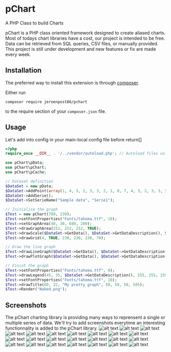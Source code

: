 # pChart
A PHP Class to build Charts

pChart is a PHP class oriented framework designed to create aliased charts. Most of todays chart libraries have a cost, our project is intended to be free. Data can be retrieved from SQL queries, CSV files, or manually provided. This project is still under development and new features or fix are made every week. 


Installation
------------

The preferred way to install this extension is through [composer](http://getcomposer.org/download/).

Either run

```
composer require jeroenpost86/pchart
```

to the require section of your `composer.json` file.


Usage
-----

Let's add into config in your main-local config file before return[]
````php
<?php
require_once __DIR__ . '/../vendor/autoload.php'; // Autoload files using Composer autoload

use pChart\pData;
use pChart\pChart;
use pChart\pCache;

// Dataset definition
$DataSet = new pData;
$DataSet->AddPoint(array(1, 4, 3, 2, 3, 3, 2, 1, 0, 7, 4, 3, 2, 3, 3, 5, 1, 0, 7));
$DataSet->AddSerie();
$DataSet->SetSerieName("Sample data", "Serie1");

// Initialise the graph
$Test = new pChart(700, 230);
$Test->setFontProperties("Fonts/tahoma.ttf", 10);
$Test->setGraphArea(40, 30, 680, 200);
$Test->drawGraphArea(252, 252, 252, TRUE);
$Test->drawScale($DataSet->GetData(), $DataSet->GetDataDescription(), SCALE_NORMAL, 150, 150, 150, TRUE, 0, 2);
$Test->drawGrid(4, TRUE, 230, 230, 230, 70);

// Draw the line graph
$Test->drawLineGraph($DataSet->GetData(), $DataSet->GetDataDescription());
$Test->drawPlotGraph($DataSet->GetData(), $DataSet->GetDataDescription(), 3, 2, 255, 255, 255);

// Finish the graph
$Test->setFontProperties("Fonts/tahoma.ttf", 8);
$Test->drawLegend(45, 35, $DataSet->GetDataDescription(), 255, 255, 255);
$Test->setFontProperties("Fonts/tahoma.ttf", 10);
$Test->drawTitle(60, 22, "My pretty graph", 50, 50, 50, 585);
$Test->Render("Naked.png");
````


Screenshots
------------
The pChart charting library is providing many ways to reprensent a single or multiple series of data. We'll try to add screenshots everytime an interesting functionnality is added to the pChart library. 
![alt text](https://raw.githubusercontent.com/jeroenpost86/pchart/master/src/Screenshots/example10.png "Logo Title Text 1")
![alt text](https://raw.githubusercontent.com/jeroenpost86/pchart/master/src/Screenshots/example12.png "Logo Title Text 1")
![alt text](https://raw.githubusercontent.com/jeroenpost86/pchart/master/src/Screenshots/example13.png "Logo Title Text 1")
![alt text](https://raw.githubusercontent.com/jeroenpost86/pchart/master/src/Screenshots/example14.png "Logo Title Text 1")
![alt text](https://raw.githubusercontent.com/jeroenpost86/pchart/master/src/Screenshots/example15.png "Logo Title Text 1")
![alt text](https://raw.githubusercontent.com/jeroenpost86/pchart/master/src/Screenshots/example16.png "Logo Title Text 1")
![alt text](https://raw.githubusercontent.com/jeroenpost86/pchart/master/src/Screenshots/example17.png "Logo Title Text 1")
![alt text](https://raw.githubusercontent.com/jeroenpost86/pchart/master/src/Screenshots/example18.png "Logo Title Text 1")
![alt text](https://raw.githubusercontent.com/jeroenpost86/pchart/master/src/Screenshots/example19.png "Logo Title Text 1")
![alt text](https://raw.githubusercontent.com/jeroenpost86/pchart/master/src/Screenshots/example2.png "Logo Title Text 1")
![alt text](https://raw.githubusercontent.com/jeroenpost86/pchart/master/src/Screenshots/example20.png "Logo Title Text 1")
![alt text](https://raw.githubusercontent.com/jeroenpost86/pchart/master/src/Screenshots/example21.png "Logo Title Text 1")
![alt text](https://raw.githubusercontent.com/jeroenpost86/pchart/master/src/Screenshots/example22.png "Logo Title Text 1")
![alt text](https://raw.githubusercontent.com/jeroenpost86/pchart/master/src/Screenshots/example23.png "Logo Title Text 1")
![alt text](https://raw.githubusercontent.com/jeroenpost86/pchart/master/src/Screenshots/example24.png "Logo Title Text 1")
![alt text](https://raw.githubusercontent.com/jeroenpost86/pchart/master/src/Screenshots/example25.png "Logo Title Text 1")
![alt text](https://raw.githubusercontent.com/jeroenpost86/pchart/master/src/Screenshots/example26.png "Logo Title Text 1")
![alt text](https://raw.githubusercontent.com/jeroenpost86/pchart/master/src/Screenshots/example3.png "Logo Title Text 1")
![alt text](https://raw.githubusercontent.com/jeroenpost86/pchart/master/src/Screenshots/example4.png "Logo Title Text 1")
![alt text](https://raw.githubusercontent.com/jeroenpost86/pchart/master/src/Screenshots/example5.png "Logo Title Text 1")
![alt text](https://raw.githubusercontent.com/jeroenpost86/pchart/master/src/Screenshots/example6.png "Logo Title Text 1")
![alt text](https://raw.githubusercontent.com/jeroenpost86/pchart/master/src/Screenshots/example7.png "Logo Title Text 1")
![alt text](https://raw.githubusercontent.com/jeroenpost86/pchart/master/src/Screenshots/example8.png "Logo Title Text 1")
![alt text](https://raw.githubusercontent.com/jeroenpost86/pchart/master/src/Screenshots/example9.png "Logo Title Text 1")
